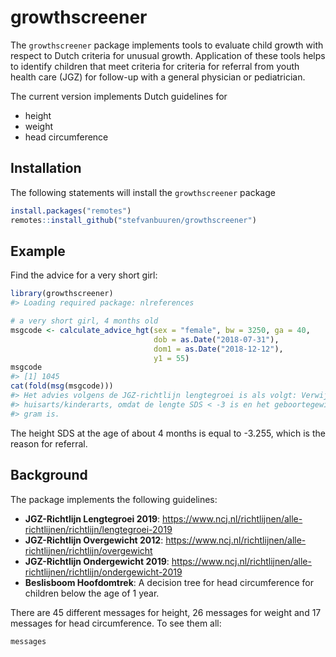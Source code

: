 
<!-- README.md is generated from README.Rmd. Please edit that file -->

# growthscreener

<!-- badges: start -->
<!-- badges: end -->

The `growthscreener` package implements tools to evaluate child growth
with respect to Dutch criteria for unusual growth. Application of these
tools helps to identify children that meet criteria for criteria for
referral from youth health care (JGZ) for follow-up with a general
physician or pediatrician.

The current version implements Dutch guidelines for

-   height
-   weight
-   head circumference

## Installation

The following statements will install the `growthscreener` package

``` r
install.packages("remotes")
remotes::install_github("stefvanbuuren/growthscreener")
```

## Example

Find the advice for a very short girl:

``` r
library(growthscreener)
#> Loading required package: nlreferences

# a very short girl, 4 months old
msgcode <- calculate_advice_hgt(sex = "female", bw = 3250, ga = 40,
                                dob = as.Date("2018-07-31"),
                                dom1 = as.Date("2018-12-12"), 
                                y1 = 55)
msgcode
#> [1] 1045
cat(fold(msg(msgcode)))
#> Het advies volgens de JGZ-richtlijn lengtegroei is als volgt: Verwijzen naar
#> huisarts/kinderarts, omdat de lengte SDS < -3 is en het geboortegewicht >= 2500
#> gram is.
```

The height SDS at the age of about 4 months is equal to -3.255, which is
the reason for referral.

## Background

The package implements the following guidelines:

-   **JGZ-Richtlijn Lengtegroei 2019**:
    <https://www.ncj.nl/richtlijnen/alle-richtlijnen/richtlijn/lengtegroei-2019>
-   **JGZ-Richtlijn Overgewicht 2012**:
    <https://www.ncj.nl/richtlijnen/alle-richtlijnen/richtlijn/overgewicht>
-   **JGZ-Richtlijn Ondergewicht 2019**:
    <https://www.ncj.nl/richtlijnen/alle-richtlijnen/richtlijn/ondergewicht-2019>
-   **Beslisboom Hoofdomtrek**: A decision tree for head circumference
    for children below the age of 1 year.

There are 45 different messages for height, 26 messages for weight and
17 messages for head circumference. To see them all:

``` r
messages
```
